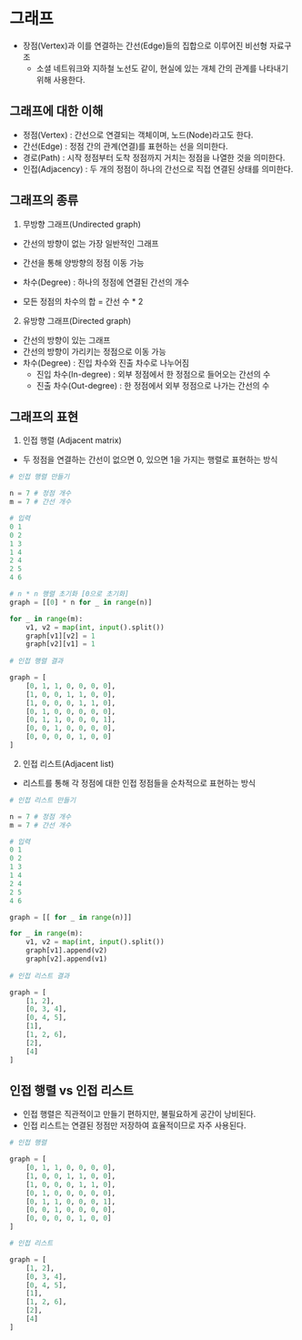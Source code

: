 # 그래프

- 장점(Vertex)과 이를 연결하는 간선(Edge)들의 집합으로 이루어진 비선형 자료구조
  - 소셜 네트워크와 지하철 노선도 같이, 현실에 있는 개체 간의 관계를 나타내기 위해 사용한다.



## 그래프에 대한 이해

- 정점(Vertex) : 간선으로 연결되는 객체이며, 노드(Node)라고도 한다.
- 간선(Edge) : 정점 간의 관계(연결)를 표현하는 선을 의미한다.
- 경로(Path) : 시작 정점부터 도착 정점까지 거치는 정점을 나열한 것을 의미한다.
- 인접(Adjacency) : 두 개의 정점이 하나의 간선으로 직접 연결된 상태를 의미한다.



## 그래프의 종류



1. 무방향 그래프(Undirected graph)

- 간선의 방향이 없는 가장 일반적인 그래프
- 간선을 통해 양방향의 정점 이동 가능
- 차수(Degree) : 하나의 정점에 연결된 간선의 개수

- 모든 정점의 차수의 합 = 간선 수 * 2



2. 유방향 그래프(Directed graph)

- 간선의 방향이 있는 그래프
- 간선의 방향이 가리키는 정점으로 이동 가능
- 차수(Degree) : 진입 차수와 진출 차수로 나누어짐
  - 진입 차수(In-degree) : 외부 정점에서 한 정점으로 들어오는 간선의 수
  - 진출 차수(Out-degree) : 한 정점에서 외부 정점으로 나가는 간선의 수



## 그래프의 표현



1. 인접 행렬 (Adjacent matrix)

- 두 정점을 연결하는 간선이 없으면 0, 있으면 1을 가지는 행렬로 표현하는 방식

``` python
# 인접 행렬 만들기

n = 7 # 정점 개수
m = 7 # 간선 개수

# 입력
0 1
0 2
1 3
1 4
2 4
2 5
4 6

# n * n 행렬 초기화 [0으로 초기화]
graph = [[0] * n for _ in range(n)]

for _ in range(m):
  	v1, v2 = map(int, input().split())
    graph[v1][v2] = 1
    graph[v2][v1] = 1
    
# 인접 행렬 결과

graph = [
  	[0, 1, 1, 0, 0, 0, 0],
  	[1, 0, 0, 1, 1, 0, 0],
  	[1, 0, 0, 0, 1, 1, 0],
  	[0, 1, 0, 0, 0, 0, 0],
  	[0, 1, 1, 0, 0, 0, 1],
  	[0, 0, 1, 0, 0, 0, 0],
  	[0, 0, 0, 0, 1, 0, 0]
]
```



2. 인접 리스트(Adjacent list)

- 리스트를 통해 각 정점에 대한 인접 정점들을 순차적으로 표현하는 방식

```python
# 인접 리스트 만들기

n = 7 # 정점 개수
m = 7 # 간선 개수

# 입력
0 1
0 2
1 3
1 4
2 4
2 5
4 6

graph = [[ for _ in range(n)]]

for _ in range(m):
  	v1, v2 = map(int, input().split())
    graph[v1].append(v2)
    graph[v2].append(v1)
    
# 인접 리스트 결과

graph = [
  	[1, 2],
  	[0, 3, 4],
  	[0, 4, 5],
  	[1],
  	[1, 2, 6],
  	[2],
  	[4]
]
```



## 인접 행렬 vs 인접 리스트

- 인접 행렬은 직관적이고 만들기 편하지만, 불필요하게 공간이 낭비된다.
- 인접 리스트는 연결된 정점만 저장하여 효율적이므로 자주 사용된다.

```python
# 인접 행렬

graph = [
  	[0, 1, 1, 0, 0, 0, 0],
  	[1, 0, 0, 1, 1, 0, 0],
  	[1, 0, 0, 0, 1, 1, 0],
  	[0, 1, 0, 0, 0, 0, 0],
  	[0, 1, 1, 0, 0, 0, 1],
  	[0, 0, 1, 0, 0, 0, 0],
  	[0, 0, 0, 0, 1, 0, 0]
]

# 인접 리스트

graph = [
  	[1, 2],
  	[0, 3, 4],
  	[0, 4, 5],
  	[1],
  	[1, 2, 6],
  	[2],
  	[4]
]
```

